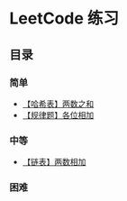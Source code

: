 # LeetCode 练习

## 目录

### 简单

- [【哈希表】两数之和](./1.md)
- [【规律题】各位相加](./258.md)

### 中等

- [【链表】两数相加](./2.md)

### 困难
